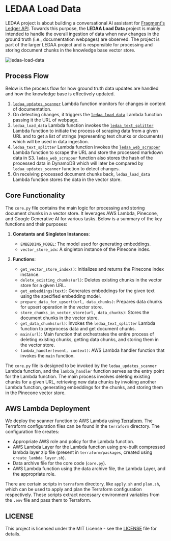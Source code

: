 # LEDAA Load Data

LEDAA project is about building a conversational AI assistant for [Fragment's Ledger API](https://fragment.dev/docs). Towards this purpose, the **LEDAA Load Data** project is mainly intended to handle the overall ingestion of data when new changes in the ground truth (i.e., documentation webpages) are observed. The project is part of the larger LEDAA project and is responsible for processing and storing document chunks in the knowledge base vector store.

![ledaa-load-data](https://github.com/user-attachments/assets/029cd02e-62ee-4da7-8a4a-0fa0394665c3)

## Process Flow

Below is the process flow for how ground truth data updates are handled and how the knowledge base is effectively updated.

1. [`ledaa_updates_scanner`](https://github.com/pranav-kural/ledaa-updates-scanner) Lambda function monitors for changes in content of documentation.
2. On detecting changes, it triggers the [`ledaa_load_data`](https://github.com/pranav-kural/ledaa-load-data) Lambda function passing it the URL of webpage.
3. `ledaa_load_data` Lambda function invokes the [`ledaa_text_splitter`](https://github.com/pranav-kural/ledaa-text-splitter) Lambda function to initiate the process of scraping data from a given URL and to get a list of strings (representing text chunks or documents) which will be used in data ingestion.
4. `ledaa_text_splitter` Lambda function invokes the [`ledaa_web_scrapper`](https://github.com/pranav-kural/ledaa-web-scrapper) Lambda function to scrape the URL and store the processed markdown data in S3. `ledaa_web_scrapper` function also stores the hash of the processed data in DynamoDB which will later be compared by `ledaa_updates_scanner` function to detect changes.
5. On receiving processed document chunks back, `ledaa_load_data` Lambda function stores the data in the vector store.

## Core Functionality

The `core.py` file contains the main logic for processing and storing document chunks in a vector store. It leverages AWS Lambda, Pinecone, and Google Generative AI for various tasks. Below is a summary of the key functions and their purposes:

1. **Constants and Singleton Instances**:

    - `EMBEDDING_MODEL`: The model used for generating embeddings.
    - `vector_store_idx`: A singleton instance of the Pinecone index.

2. **Functions**:
    - `get_vector_store_index()`: Initializes and returns the Pinecone index instance.
    - `delete_existing_chunks(url)`: Deletes existing chunks in the vector store for a given URL.
    - `get_embeddings(text)`: Generates embeddings for the given text using the specified embedding model.
    - `prepare_data_for_upsert(url, data_chunks)`: Prepares data chunks for upsert operation in the vector store.
    - `store_chunks_in_vector_store(url, data_chunks)`: Stores the document chunks in the vector store.
    - `get_data_chunks(url)`: Invokes the `ledaa_text_splitter` Lambda function to preprocess data and get document chunks.
    - `main(url)`: Main function that orchestrates the entire process of deleting existing chunks, getting data chunks, and storing them in the vector store.
    - `lambda_handler(event, context)`: AWS Lambda handler function that invokes the `main` function.

The `core.py` file is designed to be invoked by the `ledaa_updates_scanner` Lambda function, and the `lambda_handler` function serves as the entry point for the Lambda function. The main process involves deleting existing chunks for a given URL, retrieving new data chunks by invoking another Lambda function, generating embeddings for the chunks, and storing them in the Pinecone vector store.

## AWS Lambda Deployment

We deploy the scanner function to AWS Lambda using [Terraform](https://www.terraform.io/). The Terraform configuration files can be found in the `terraform` directory. The configuration file creates:

-   Appropriate AWS role and policy for the Lambda function.
-   AWS Lambda Layer for the Lambda function using pre-built compressed lambda layer zip file (present in `terraform/packages`, created using `create_lambda_layer.sh`).
-   Data archive file for the core code (`core.py`).
-   AWS Lambda function using the data archive file, the Lambda Layer, and the appropriate role.

There are certain scripts in `terraform` directory, like `apply.sh` and `plan.sh`, which can be used to apply and plan the Terraform configuration respectively. These scripts extract necessary environment variables from the `.env` file and pass them to Terraform.

## LICENSE

This project is licensed under the MIT License - see the [LICENSE](LICENSE) file for details.
